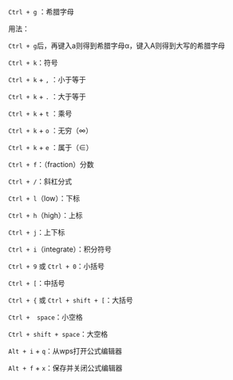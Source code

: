 `Ctrl + g` ：希腊字母

用法：

`Ctrl + g`后，再键入a则得到希腊字母α，键入A则得到大写的希腊字母



`Ctrl + k`：符号

`Ctrl + k` + `,` ：小于等于

`Ctrl + k` + `.` ：大于等于

`Ctrl + k` + `t` ：乘号

`Ctrl + k` + `o` ：无穷（∞）

`Ctrl + k` + `e` ：属于（∈）



`Ctrl + f`：（fraction）分数

`Ctrl + /`：斜杠分式



`Ctrl + l`（low）：下标

`Ctrl + h`（high）：上标

`Ctrl + j`：上下标



`Ctrl + i`（integrate）：积分符号



`Ctrl + 9` 或 `Ctrl + 0`：小括号

`Ctrl + [`：中括号

`Ctrl + {` 或 `Ctrl + shift + [`：大括号



`Ctrl +  space`：小空格

`Ctrl + shift + space`：大空格



`Alt + i` + `q`：从wps打开公式编辑器

`Alt + f` + `x`：保存并关闭公式编辑器